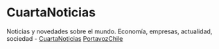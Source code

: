 # CuartaNoticias
Noticias y novedades sobre el mundo. Economía, empresas, actualidad, sociedad - <a href="http://cuartanoticias.cl">CuartaNoticias</a> <a href="http://portavozchile.cl">PortavozChile</a>
